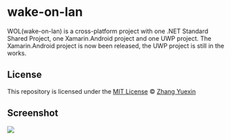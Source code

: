 # wake-on-lan
WOL(wake-on-lan) is a cross-platform project with one .NET Standard Shared Project, one Xamarin.Android project and one UWP project. The Xamarin.Android project is now been released, the UWP project is still in the works.

## License
This repository is licensed under the [MIT License](https://github.com/ZhangGaoxing/wake-on-lan/blob/master/LICENSE) © [Zhang Yuexin](https://zhangyue.xin)

## Screenshot
![](https://raw.githubusercontent.com/ZhangGaoxing/wake-on-lan/master/img/android-v1.1.0.png)
